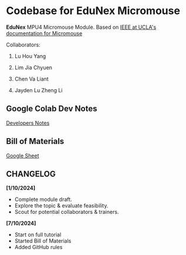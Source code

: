 # **Codebase for EduNex Micromouse**

**EduNex** MPU4 Micromouse Module. Based on [IEEE at UCLA's documentation for Micromouse](https://projects.ieeebruins.com/micromouse/)

Collaborators:

1. Lu Hou Yang

1. Lim Jia Chyuen

1. Chen Va Liant

1. Jayden Lu Zheng Li

## **Google Colab Dev Notes**

[Developers Notes](https://colab.research.google.com/drive/1OhPtsug7c6ERH516GHHfrw8AQKe1pcUC?usp=sharing)

## **Bill of Materials**

[Google Sheet](https://docs.google.com/spreadsheets/d/1ZZu8l19GLcMKLnv5OAhw-kwXTlIrgD-ZDA4Fticfcko/edit?usp=sharing)

## **CHANGELOG**

**[1/10/2024]**

- Complete module draft.
- Explore the topic & evaluate feasibility.
- Scout for potential collaborators & trainers.

**[7/10/2024]**

- Start on full tutorial
- Started Bill of Materials
- Added GitHub rules